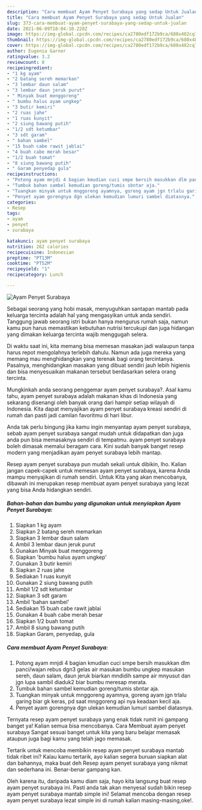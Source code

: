 ```yaml
---
description: "Cara membuat Ayam Penyet Surabaya yang sedap Untuk Jualan"
title: "Cara membuat Ayam Penyet Surabaya yang sedap Untuk Jualan"
slug: 373-cara-membuat-ayam-penyet-surabaya-yang-sedap-untuk-jualan
date: 2021-06-09T18:04:10.228Z
image: https://img-global.cpcdn.com/recipes/ca2780edf172b9ca/680x482cq70/ayam-penyet-surabaya-foto-resep-utama.jpg
thumbnail: https://img-global.cpcdn.com/recipes/ca2780edf172b9ca/680x482cq70/ayam-penyet-surabaya-foto-resep-utama.jpg
cover: https://img-global.cpcdn.com/recipes/ca2780edf172b9ca/680x482cq70/ayam-penyet-surabaya-foto-resep-utama.jpg
author: Eugenia Garner
ratingvalue: 3.2
reviewcount: 8
recipeingredient:
- "1 kg ayam"
- "2 batang sereh memarkan"
- "3 lembar daun salam"
- "3 lembar daun jeruk purut"
- " Minyak buat menggoreng"
- " bumbu halus ayam ungkep"
- "3 butir kemiri"
- "2 ruas jahe"
- "1 ruas kunyit"
- "2 siung bawang putih"
- "1/2 sdt ketumbar"
- "3 sdt garam"
- " bahan sambel"
- "15 buah cabe rawit jablai"
- "4 buah cabe merah besar"
- "1/2 buah tomat"
- "8 siung bawang putih"
- " Garam penyedap gula"
recipeinstructions:
- "Potong ayam mnjdi 4 bagian kmudian cuci smpe bersih masukkan dlm panci/wajan rebus dgn3 gelas air masukan bumbu ungkep masukan sereh, daun salam, daun jeruk biarkan mndidih sampe air mnyusut dan jgn lupa sambil diaduk2 biar bumbu meresap merata."
- "Tumbuk bahan sambel kemudian goreng/tumis sbntar aja."
- "Tuangkan minyak untuk mnggoreng ayamnya, goreng ayam jgn trlalu garing biar gk keras, pd saat mnggoreng api nya keadaan kecil aja."
- "Penyet ayam gorengnya dgn ulekan kemudian lumuri sambel diatasnya."
categories:
- Resep
tags:
- ayam
- penyet
- surabaya

katakunci: ayam penyet surabaya 
nutrition: 262 calories
recipecuisine: Indonesian
preptime: "PT13M"
cooktime: "PT52M"
recipeyield: "1"
recipecategory: Lunch

---
```



![Ayam Penyet Surabaya](https://img-global.cpcdn.com/recipes/ca2780edf172b9ca/680x482cq70/ayam-penyet-surabaya-foto-resep-utama.jpg)

Sebagai seorang yang hobi masak, menyuguhkan santapan mantab pada keluarga tercinta adalah hal yang mengasyikan untuk anda sendiri. Tanggung jawab seorang istri bukan hanya mengurus rumah saja, namun kamu pun harus memastikan kebutuhan nutrisi tercukupi dan juga hidangan yang dimakan keluarga tercinta wajib menggugah selera.

Di waktu  saat ini, kita memang bisa memesan masakan jadi walaupun tanpa harus repot mengolahnya terlebih dahulu. Namun ada juga mereka yang memang mau menghidangkan yang terenak bagi orang tercintanya. Pasalnya, menghidangkan masakan yang dibuat sendiri jauh lebih higienis dan bisa menyesuaikan makanan tersebut berdasarkan selera orang tercinta. 



Mungkinkah anda seorang penggemar ayam penyet surabaya?. Asal kamu tahu, ayam penyet surabaya adalah makanan khas di Indonesia yang sekarang disenangi oleh banyak orang dari hampir setiap wilayah di Indonesia. Kita dapat menyajikan ayam penyet surabaya kreasi sendiri di rumah dan pasti jadi camilan favoritmu di hari libur.

Anda tak perlu bingung jika kamu ingin menyantap ayam penyet surabaya, sebab ayam penyet surabaya sangat mudah untuk didapatkan dan juga anda pun bisa memasaknya sendiri di tempatmu. ayam penyet surabaya boleh dimasak memalui beragam cara. Kini sudah banyak banget resep modern yang menjadikan ayam penyet surabaya lebih mantap.

Resep ayam penyet surabaya pun mudah sekali untuk dibikin, lho. Kalian jangan capek-capek untuk memesan ayam penyet surabaya, karena Anda mampu menyajikan di rumah sendiri. Untuk Kita yang akan mencobanya, dibawah ini merupakan resep membuat ayam penyet surabaya yang lezat yang bisa Anda hidangkan sendiri.

<!--inarticleads1-->

##### Bahan-bahan dan bumbu yang digunakan untuk menyiapkan Ayam Penyet Surabaya:

1. Siapkan 1 kg ayam
1. Siapkan 2 batang sereh memarkan
1. Siapkan 3 lembar daun salam
1. Ambil 3 lembar daun jeruk purut
1. Gunakan  Minyak buat menggoreng
1. Siapkan  &#39;bumbu halus ayam ungkep&#39;
1. Gunakan 3 butir kemiri
1. Siapkan 2 ruas jahe
1. Sediakan 1 ruas kunyit
1. Gunakan 2 siung bawang putih
1. Ambil 1/2 sdt ketumbar
1. Siapkan 3 sdt garam
1. Ambil  &#39;bahan sambel&#39;
1. Sediakan 15 buah cabe rawit jablai
1. Gunakan 4 buah cabe merah besar
1. Siapkan 1/2 buah tomat
1. Ambil 8 siung bawang putih
1. Siapkan  Garam, penyedap, gula




<!--inarticleads2-->

##### Cara membuat Ayam Penyet Surabaya:

1. Potong ayam mnjdi 4 bagian kmudian cuci smpe bersih masukkan dlm panci/wajan rebus dgn3 gelas air masukan bumbu ungkep masukan sereh, daun salam, daun jeruk biarkan mndidih sampe air mnyusut dan jgn lupa sambil diaduk2 biar bumbu meresap merata.
1. Tumbuk bahan sambel kemudian goreng/tumis sbntar aja.
1. Tuangkan minyak untuk mnggoreng ayamnya, goreng ayam jgn trlalu garing biar gk keras, pd saat mnggoreng api nya keadaan kecil aja.
1. Penyet ayam gorengnya dgn ulekan kemudian lumuri sambel diatasnya.




Ternyata resep ayam penyet surabaya yang enak tidak rumit ini gampang banget ya! Kalian semua bisa mencobanya. Cara Membuat ayam penyet surabaya Sangat sesuai banget untuk kita yang baru belajar memasak ataupun juga bagi kamu yang telah jago memasak.

Tertarik untuk mencoba membikin resep ayam penyet surabaya mantab tidak ribet ini? Kalau kamu tertarik, ayo kalian segera buruan siapkan alat dan bahannya, maka buat deh Resep ayam penyet surabaya yang nikmat dan sederhana ini. Benar-benar gampang kan. 

Oleh karena itu, daripada kamu diam saja, hayo kita langsung buat resep ayam penyet surabaya ini. Pasti anda tak akan menyesal sudah bikin resep ayam penyet surabaya mantab simple ini! Selamat mencoba dengan resep ayam penyet surabaya lezat simple ini di rumah kalian masing-masing,oke!.

